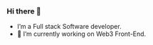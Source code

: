 ### Hi there 👋

-  I’m a Full stack Software developer.
- 🔭 I’m currently working on Web3 Front-End.
